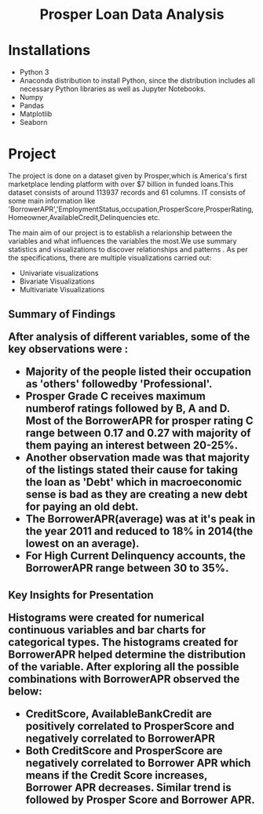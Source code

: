 
<h1><center>Prosper Loan Data Analysis</h1>

<h1> Installations </h1>

- Python 3
- Anaconda distribution to install Python, since the distribution includes all necessary Python libraries as well as Jupyter Notebooks.
- Numpy
- Pandas
- Matplotlib
- Seaborn

<h1> Project </h1>

The project is done on a dataset given by Prosper,which is America's first marketplace lending platform with over $7 billion in funded loans.This dataset consists of around 113937 records and 61 columns. IT consists of some main information like 'BorrowerAPR','EmploymentStatus,occupation,ProsperScore,ProsperRating,Homeowner,AvailableCredit,Delinquencies etc.

The main aim of our project is to establish a relarionship between the variables and what influences the variables the most.We use summary statistics and visualizations to discover relationships and patterns . As per the specifications, there are multiple visualizations carried out:

- Univariate visualizations
- Bivariate Visualizations
- Multivariate Visualizations

<h2> Summary of Findings

After analysis of different variables, some of the key observations were :

-  Majority of the people listed their occupation as 'others' followedby 'Professional'.
- Prosper Grade C receives maximum numberof ratings followed by B, A and D. Most of the BorrowerAPR for prosper rating C range between 0.17 and 0.27 with majority of them paying an interest between 20-25%.
- Another observation made was that majority of the listings stated their cause for taking the loan as 'Debt' which in macroeconomic sense is bad as they are creating a new debt for paying an old debt.
-  The BorrowerAPR(average) was at it's peak in the year 2011 and reduced to 18% in 2014(the lowest on an average).
- For High Current Delinquency accounts, the BorrowerAPR range between 30 to 35%.

<h2> Key Insights for Presentation

Histograms were created for numerical continuous variables and bar charts for categorical types. The histograms created for BorrowerAPR helped determine the distribution of the variable.
After exploring all the possible combinations with BorrowerAPR observed the below:
- CreditScore, AvailableBankCredit are positively correlated to ProsperScore and negatively correlated to BorrowerAPR
- Both CreditScore and ProsperScore are negatively correlated to Borrower APR which means if the Credit Score increases, Borrower APR decreases. Similar trend is followed by Prosper Score and Borrower APR.
